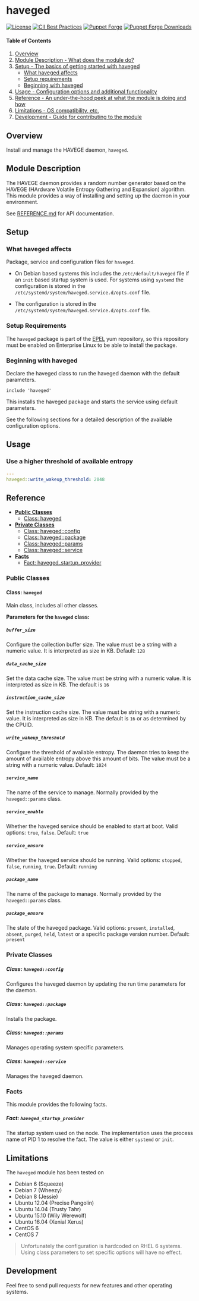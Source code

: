 # haveged

[![License](https://img.shields.io/badge/license-BSD--2--Clause-blue.svg)](https://opensource.org/licenses/BSD-2-Clause)
[![CII Best Practices](https://bestpractices.coreinfrastructure.org/projects/73/badge)](https://bestpractices.coreinfrastructure.org/projects/73)
[![Puppet Forge](https://img.shields.io/puppetforge/v/simp/haveged.svg)](https://forge.puppetlabs.com/simp/haveged)
[![Puppet Forge Downloads](https://img.shields.io/puppetforge/dt/simp/haveged.svg)](https://forge.puppetlabs.com/simp/haveged)

#### Table of Contents

1. [Overview](#overview)
2. [Module Description - What does the module do?](#module-description)
3. [Setup - The basics of getting started with haveged](#setup)
	* [What haveged affects](#what-haveged-affects)
	* [Setup requirements](#setup-requirements)
	* [Beginning with haveged](#beginning-with-haveged)
4. [Usage - Configuration options and additional functionality](#usage)
5. [Reference - An under-the-hood peek at what the module is doing and how](#reference)
5. [Limitations - OS compatibility, etc.](#limitations)
6. [Development - Guide for contributing to the module](#development)

## Overview

Install and manage the HAVEGE daemon, `haveged`.

## Module Description

The HAVEGE daemon provides a random number generator based on the HAVEGE
(HArdware Volatile Entropy Gathering and Expansion) algorithm. This module
provides a way of installing and setting up the daemon in your environment.

See [REFERENCE.md](./REFERENCE.md) for API documentation.
## Setup

### What haveged affects

Package, service and configuration files for `haveged`.

* On Debian based systems this includes the `/etc/default/haveged` file if an
  `init` based startup system is used. For systems using `systemd` the
  configuration is stored in the
  `/etc/systemd/system/haveged.service.d/opts.conf` file.

* The configuration is stored in the
  `/etc/systemd/system/haveged.service.d/opts.conf` file.

### Setup Requirements

The `haveged` package is part of the
[EPEL](https://fedoraproject.org/wiki/EPEL) yum repository, so this repository
must be enabled on Enterprise Linux to be able to install the package.

### Beginning with haveged

Declare the haveged class to run the haveged daemon with the default
parameters.

```puppet
include 'haveged'
```

This installs the haveged package and starts the service using default
parameters.

See the following sections for a detailed description of the available
configuration options.

## Usage

### Use a higher threshold of available entropy

```yaml
---
haveged::write_wakeup_threshold: 2048
```

## Reference

- [**Public Classes**](#public-classes)
  - [Class: haveged](#class-haveged)
- [**Private Classes**](#private-classes)
  - [Class: haveged::config](#class-havegedconfig)
  - [Class: haveged::package](#class-havegedpackage)
  - [Class: haveged::params](#class-havegedparams)
  - [Class: haveged::service](#class-havegedservice)
- [**Facts**](#facts)
  - [Fact: haveged_startup_provider](#fact-haveged_startup_provider)

### Public Classes

#### Class: `haveged`

Main class, includes all other classes.

**Parameters for the `haveged` class:**

##### `buffer_size`

Configure the collection buffer size. The value must be a string with a numeric
value. It is interpreted as size in KB. Default: `128`

##### `data_cache_size`

Set the data cache size. The value must be string with a numeric value. It is
interpreted as size in KB. The default is `16`

##### `instruction_cache_size`

Set the instruction cache size. The value must be string with a numeric value.
It is interpreted as size in KB. The default is `16` or as determined by the
CPUID.

##### `write_wakeup_threshold`

Configure the threshold of available entropy. The daemon tries to keep the
amount of available entropy above this amount of bits. The value must be a
string with a numeric value. Default: `1024`

##### `service_name`

The name of the service to manage. Normally provided by the `haveged::params`
class.

##### `service_enable`

Whether the haveged service should be enabled to start at boot. Valid options:
`true`, `false`. Default: `true`

##### `service_ensure`

Whether the haveged service should be running. Valid options: `stopped`,
`false`, `running`, `true`. Default: `running`

##### `package_name`

The name of the package to manage. Normally provided by the `haveged::params`
class.

##### `package_ensure`

The state of the haveged package. Valid options: `present`, `installed`,
`absent`, `purged`, `held`, `latest` or a specific package version number.
Default: `present`

### Private Classes

##### Class: `haveged::config`

Configures the haveged daemon by updating the run time parameters for the
daemon.

##### Class: `haveged::package`

Installs the package.

##### Class: `haveged::params`

Manages operating system specific parameters.

##### Class: `haveged::service`

Manages the haveged daemon.

### Facts

This module provides the following facts.

##### Fact: `haveged_startup_provider`

The startup system used on the node. The implementation uses the process name
of PID 1 to resolve the fact. The value is either `systemd` or `init`.

## Limitations

The `haveged` module has been tested on

* Debian 6 (Squeeze)
* Debian 7 (Wheezy)
* Debian 8 (Jessie)
* Ubuntu 12.04 (Precise Pangolin)
* Ubuntu 14.04 (Trusty Tahr)
* Ubuntu 15.10 (Wily Werewolf)
* Ubuntu 16.04 (Xenial Xerus)
* CentOS 6
* CentOS 7

> Unfortunately the configuration is hardcoded on RHEL 6 systems. Using class
> parameters to set specific options will have no effect.

## Development

Feel free to send pull requests for new features and other operating systems.
